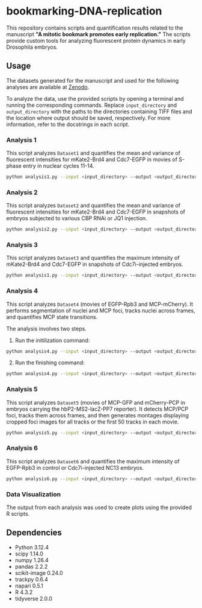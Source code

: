 # bookmarking-DNA-replication

This repository contains scripts and quantification results related to the manuscript **"A mitotic bookmark promotes early replication."** The scripts provide custom tools for analyzing fluorescent protein dynamics in early Drosophila embryos.

## Usage

The datasets generated for the manuscript and used for the following analyses are available at [Zenodo](https://zenodo.org/records/13761202).

To analyze the data, use the provided scripts by opening a terminal and running the corresponding commands. Replace `input_directory` and `output_directory` with the paths to the directories containing  TIFF files and the location where output should be saved, respectively. For more information, refer to the docstrings in each script.

### Analysis 1
This script analyzes `Dataset1` and quantifies the mean and variance of fluorescent intensities for mKate2-Brd4 and Cdc7-EGFP in movies of S-phase entry in nuclear cycles 11-14.

```bash
python analysis1.py --input <input_directory> --output <output_directory>
```

### Analysis 2

This script analyzes `Dataset2` and quantifies the mean and variance of fluorescent intensities for mKate2-Brd4 and Cdc7-EGFP in snapshots of embryos subjected to various CBP RNAi or JQ1 injection.

```bash
python analysis2.py --input <input_directory> --output <output_directory>
```

### Analysis 3

This script analyzes `Dataset3` and quantifies the maximum intensity of mKate2-Brd4 and Cdc7-EGFP in snapshots of Cdc7i-injected embryos.

```bash
python analysis1.py --input <input_directory> --output <output_directory>
```

### Analysis 4

This script analyzes `Dataset4` (movies of EGFP-Rpb3 and MCP-mCherry). It performs segmentation of nuclei and MCP foci, tracks nuclei across frames, and quantifies MCP state transitions.

The analysis involves two steps. 

1. Run the initilization command:

```bash
python analysis4.py --input <input_directory> --output <output_directory> --run initialize
```

2. Run the finishing command:
```bash
python analysis4.py --input <input_directory> --output <output_directory> --run finish
```

### Analysis 5

This script analyzes `Dataset5` (movies of MCP-GFP and mCherry-PCP in embryos carrying the hbP2-MS2-lacZ-PP7 reporter). It detects MCP/PCP foci, tracks them across frames, and then generates montages displaying cropped foci images for all tracks or the first 50 tracks in each movie.

```bash
python analysis5.py --input <input_directory> --output <output_directory>
```

### Analysis 6

This script analyzes `Dataset6` and quantifies the maximum intensity of EGFP-Rpb3 in control or Cdc7i-injected NC13 embryos.

```bash
python analysis6.py --input <input_directory> --output <output_directory>
```

### Data Visualization

The output from each analysis was used to create plots using the provided R scripts.

## Dependencies

- Python 3.12.4
- scipy 1.14.0
- numpy 1.26.4 
- pandas 2.2.2 
- scikit-image 0.24.0
- trackpy 0.6.4
- napari 0.5.1
- R 4.3.2
- tidyverse 2.0.0
